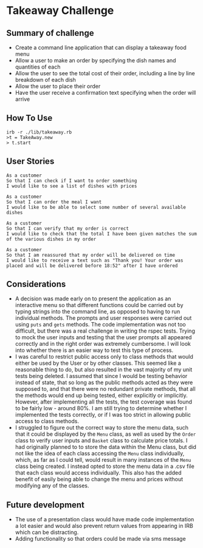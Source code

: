 # Takeaway Challenge

## Summary of challenge
- Create a command line application that can display a takeaway food menu
- Allow a user to make an order by specifying the dish names and quantities of each
- Allow the user to see the total cost of their order, including a line by line breakdown of each dish
- Allow the user to place their order
- Have the user receive a confirmation text specifying when the order will arrive

## How To Use
```
irb -r ./lib/takeaway.rb
>t = TakeAway.new
> t.start
```

## User Stories
```
As a customer
So that I can check if I want to order something
I would like to see a list of dishes with prices

As a customer
So that I can order the meal I want
I would like to be able to select some number of several available dishes

As a customer
So that I can verify that my order is correct
I would like to check that the total I have been given matches the sum of the various dishes in my order

As a customer
So that I am reassured that my order will be delivered on time
I would like to receive a text such as "Thank you! Your order was placed and will be delivered before 18:52" after I have ordered
```

## Considerations
- A decision was made early on to present the application as an interactive menu so that different functions could be carried out by typing strings into the command line, as opposed to having to run individual methods. The prompts and user responses were carried out using `puts` and `gets` methods. The code implementation was not too difficult, but there was a real challenge in writing the rspec tests. Trying to mock the user inputs and testing that the user prompts all appeared correctly and in the right order was extremely cumbersome. I will look into whether there is an easier way to test this type of process.
- I was careful to restrict public access only to class methods that would either be used by the User or by other classes. This seemed like a reasonable thing to do, but also resulted in the vast majority of my unit tests being deleted. I assumed that since I would be testing behavior instead of state, that so long as the public methods acted as they were supposed to, and that there were no redundant private methods, that all the methods would end up being tested, either explicitly or implicitly. However, after implementing all the tests, the test coverage was found to be fairly low - around 80%. I am still trying to determine whether I implemented the tests correctly, or if I was too strict in allowing public access to class methods.
- I struggled to figure out the correct way to store the menu data, such that it could be displayed by the `Menu` class, as well as used by the `Order` class to verify user inputs and `Basket` class to calculate price totals. I had originally planned to to store the data within the Menu class, but did not like the idea of each class accessing the `Menu` class individually, which, as far as I could tell, would result in many instances of the `Menu` class being created. I instead opted to store the menu data in a .csv file that each class would access individually. This also has the added benefit of easily being able to change the menu and prices without modifying any of the classes.

## Future development
- The use of a presentation class would have made code implementation a lot easier and would also prevent return values from appearing in IRB which can be distracting.
- Adding functionality so that orders could be made via sms message